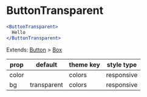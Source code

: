# ButtonTransparent

```.jsx
<ButtonTransparent>
  Hello
</ButtonTransparent>

```



Extends: [Button](/components/Button) > [Box](/components/Box)

| prop  | default     | theme key | style type |
| ----- | ----------- | --------- | ---------- |
| color |             | colors    | responsive |
| bg    | transparent | colors    | responsive |